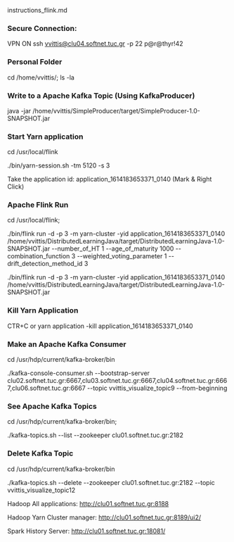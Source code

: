 instructions_flink.md

### Secure Connection:

VPN ON
ssh vvittis@clu04.softnet.tuc.gr -p 22
p@r@thyr!42

### Personal Folder

cd /home/vvittis/; ls -la

### Write to a Apache Kafka Topic (Using KafkaProducer)

java -jar /home/vvittis/SimpleProducer/target/SimpleProducer-1.0-SNAPSHOT.jar

### Start Yarn application

cd /usr/local/flink

./bin/yarn-session.sh -tm 5120 -s 3

Take the application id: application_1614183653371_0140 (Mark & Right Click)

### Apache Flink Run

cd /usr/local/flink;

./bin/flink run -d -p 3	-m yarn-cluster	-yid application_1614183653371_0140 /home/vvittis/DistributedLearningJava/target/DistributedLearningJava-1.0-SNAPSHOT.jar --number_of_HT 1 --age_of_maturity 1000 --combination_function 3 --weighted_voting_parameter 1 --drift_detection_method_id 3

./bin/flink run -d -p 3 -m yarn-cluster -yid application_1614183653371_0140 /home/vvittis/DistributedLearningJava/target/DistributedLearningJava-1.0-SNAPSHOT.jar 

### Kill Yarn Application

CTR+C or
yarn application -kill  application_1614183653371_0140 

### Make an Apache Kafka Consumer

cd /usr/hdp/current/kafka-broker/bin

./kafka-console-consumer.sh --bootstrap-server clu02.softnet.tuc.gr:6667,clu03.softnet.tuc.gr:6667,clu04.softnet.tuc.gr:6667,clu06.softnet.tuc.gr:6667 --topic vvittis_visualize_topic9 --from-beginning

### See Apache Kafka Topics 

cd /usr/hdp/current/kafka-broker/bin;

./kafka-topics.sh --list --zookeeper clu01.softnet.tuc.gr:2182

### Delete Kafka Topic

cd /usr/hdp/current/kafka-broker/bin

./kafka-topics.sh --delete --zookeeper clu01.softnet.tuc.gr:2182 --topic vvittis_visualize_topic12


Hadoop All applications: http://clu01.softnet.tuc.gr:8188

Hadoop Yarn Cluster manager: http://clu01.softnet.tuc.gr:8189/ui2/

Spark History Server: http://clu01.softnet.tuc.gr:18081/